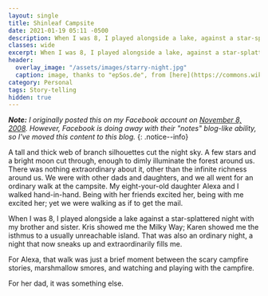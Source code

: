 ```yaml
---
layout: single
title: Shinleaf Campsite
date: 2021-01-19 05:11 -0500
description: When I was 8, I played alongside a lake, against a star-splattered night with my brother and sister.
classes: wide
excerpt: When I was 8, I played alongside a lake, against a star-splattered night with my brother and sister.
header:
  overlay_image: "/assets/images/starry-night.jpg"
  caption: image, thanks to "epSos.de", from [here](https://commons.wikimedia.org/wiki/File:Bright_Stars_of_Milky_Way_on_the_Dark_blue_Sky_of_Astronomy.jpg)
category: Personal
tags: Story-telling
hidden: true
---
```

***Note:** I originally posted this on my Facebook account on <a href="https://www.facebook.com/notes/kyle-skrinak/shinleaf-campsite/52885601624">November 8, 2008</a>. However, Facebook is doing away with their "notes" blog-like ability, so I've moved this content to this blog.* 
{: .notice--info}

A tall and thick web of branch silhouettes cut the night sky. A few stars and a bright moon cut through, enough to dimly illuminate the forest around us. There was nothing extraordinary about it, other than the infinite richness around us. We were with other dads and daughters, and we all went for an ordinary walk at the campsite. My eight-your-old daughter Alexa and I walked hand-in-hand. Being with her friends excited her, being with me excited her; yet we were walking as if to get the mail.

When I was 8, I played alongside a lake against a star-splattered night with my brother and sister. Kris showed me the Milky Way; Karen showed me the isthmus to a usually unreachable island. That was also an ordinary night, a night that now sneaks up and extraordinarily fills me.

For Alexa, that walk was just a brief moment between the scary campfire stories, marshmallow smores, and watching and playing with the campfire.

For her dad, it was something else.  

